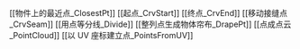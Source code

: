 [[物件上的最近点_ClosestPt]]
[[起点_CrvStart]]
[[终点_CrvEnd]]
[[移动接缝点_CrvSeam]]
[[用点等分线_Divide]]
[[整列点生成物体帘布_DrapePt]]
[[点成点云_PointCloud]]
[[以 UV 座标建立点_PointsFromUV]]


